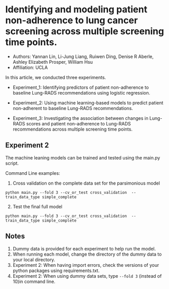 # Identifying and modeling patient non-adherence to lung cancer screening across multiple screening time points.
*  Authors: Yannan Lin, Li-Jung Liang, Ruiwen Ding, Denise R Aberle, Ashley Elizabeth Prosper, William Hsu
* Affiliation: UCLA

In this article, we conducted three experiments.

* Experiment_1: Identifying predictors of patient non-adherence to baseline Lung-RADS recommendations using logistic regression.

* Experiment_2: Using machine learning-based models to predict patient non-adherent to baseline Lung-RADS recommendations.

* Experiment_3: Investigating the association between changes in Lung-RADS scores and patient non-adherence to Lung-RADS recommendations across multiple screening time points.

## Experiment 2 ##
The machine leaning models can be trained and tested using the main.py script.

Command Line examples:
1. Cross validation on the complete data set for the parsimonious model

`python main.py --fold 3 --cv_or_test cross_validation  --train_data_type simple_complete`

2. Test the final full model

`python main.py --fold 3 --cv_or_test cross_validation  --train_data_type simple_complete
`

## Notes ##
1. Dummy data is provided for each experiment to help run the model.
2. When running each model, change the directory of the dummy data to your local directory.
3. Experiment 2: When having import errors, check the versions of your python packages using requirements.txt.
4. Experiment 2: When using dummy data sets, type `--fold 3` (instead of 10)in command line.
